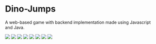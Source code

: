 # Dino-Jumps
A web-based game with backend implementation made using Javascript and Java.

![](https://user-images.githubusercontent.com/70031321/154804570-cc4db085-c782-418f-ae0b-f8462be9ea1d.png)
![](https://user-images.githubusercontent.com/70031321/154804579-210d9569-215b-4fda-be23-36b42e66fa76.png)
![](https://user-images.githubusercontent.com/70031321/154804580-37beba48-e5a0-4b7d-b421-52d9d0bd5210.png)
![](https://user-images.githubusercontent.com/70031321/154804590-819ca0e1-5807-483e-a9ee-32f3e090ba2b.png)
![](https://user-images.githubusercontent.com/70031321/154804592-7054146d-c20a-42f8-8c2e-6209dca14361.png)
![](https://user-images.githubusercontent.com/70031321/154804596-f3d3bc3d-871b-4001-afeb-f924cc72113c.png)
![](https://user-images.githubusercontent.com/70031321/154804597-565b7336-ebb0-4a4a-b5d2-faf75ed7e2e5.png)
![](https://user-images.githubusercontent.com/70031321/154804598-76c3be35-4abd-4962-82e1-ef070ca1b729.png)

